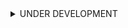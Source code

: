 <details>
<summary>UNDER DEVELOPMENT</summary>


<h1 align="center">
<img src="https://raw.githubusercontent.com/peaceiris/mkdocs-material-boilerplate/master/graduate-cap.png" alt="Front-End Checklist" width="170">
<br>
MkDocs Material Boilerplate (Starter Kit)
</h1>

![material.png](https://raw.githubusercontent.com/peaceiris/mkdocs-material-boilerplate/master/material.png)


## Table of Contents

<!-- START doctoc generated TOC please keep comment here to allow auto update -->
<!-- DON'T EDIT THIS SECTION, INSTEAD RE-RUN doctoc TO UPDATE -->


- [Status badges](#status-badges)
  - [GitHub](#github)
  - [GitLab](#gitlab)
  - [Netlify](#netlify)
  - [Docker](#docker)
- [Getting started](#getting-started)
  - [Docker](#docker-1)
  - [Anaconda and Miniconda](#anaconda-and-miniconda)
  - [pipenv](#pipenv)
- [Host on GitHub Pages](#host-on-github-pages)
  - [Build with `mkdocs gh-deploy`](#build-with-mkdocs-gh-deploy)
  - [Build with CircleCI](#build-with-circleci)
  - [Build with GitHub Actions](#build-with-github-actions)
- [Host on GitLab Pages](#host-on-gitlab-pages)
- [Host on Netlify](#host-on-netlify)
- [Host on AWS Amplify Console](#host-on-aws-amplify-console)
- [Links](#links)
- [License](#license)

<!-- END doctoc generated TOC please keep comment here to allow auto update -->


## Status badges

<!-- https://shields.io/ -->
<!-- https://microbadger.com/ -->

- ![license](https://img.shields.io/github/license/peaceiris/mkdocs-material-boilerplate.svg)

### GitHub

- ![release](https://img.shields.io/github/release/peaceiris/mkdocs-material-boilerplate.svg)
- ![github release date](https://img.shields.io/github/release-date/peaceiris/mkdocs-material-boilerplate.svg)
- ![github last commit](https://img.shields.io/github/last-commit/peaceiris/mkdocs-material-boilerplate.svg)
- ![GitHub All Releases](https://img.shields.io/github/downloads/peaceiris/mkdocs-material-boilerplate/total.svg)

### GitLab

- ![Gitlab pipeline status](https://img.shields.io/gitlab/pipeline/peaceiris/mkdocs-material-boilerplate.svg?style=flat)

### Netlify

### Docker

- ![docker pulls](https://img.shields.io/docker/pulls/peaceiris/mkdocs-material.svg)
- ![docker stars](https://img.shields.io/docker/stars/peaceiris/mkdocs-material.svg)
- [![docker image size](https://images.microbadger.com/badges/image/peaceiris/mkdocs-material.svg)](https://microbadger.com/images/peaceiris/mkdocs-material "Get your own image badge on microbadger.com")


## Getting started

### Docker

- [peaceiris/mkdocs-material - Docker Hub]

```
# Serve
./serve-docker.sh
# Build
./build-docker.sh
```

Serving on [localhost:8000](http://localhost:8000)

### Anaconda and Miniconda

```
conda env create --file conda.yaml
conda activate mkdocs
mkdocs --version
# OUTPUT: mkdocs, version 1.0.4 from /path/to/mkdocs (Python 3.7)
```

### pipenv

- [Issue #1](https://github.com/peaceiris/mkdocs-material-boilerplate/issues/1)

```
pipenv install -r requirements.txt
```


## Host on GitHub Pages

- [Demo site on GitHub Pages]

### Build with `mkdocs gh-deploy`

via `ssh`

```
./gh-deploy-docker.sh
# mkdocs gh-deploy
```

via `https`

- (1) Create a [Personal access token](https://github.com/settings/tokens)
  - Check only `public_repo`
- (2) Run the following scripts
    - If you clone via `https`, enter your `GitHub ID` and `Personal access token`

### Build with CircleCI

### Build with GitHub Actions


## Host on GitLab Pages

- [peaceiris / mkdocs-material-boilerplate · GitLab]


## Host on Netlify

- [Demo site on Netlify]


## Host on AWS Amplify Console

- [Demo site on Amplify Console]
    - ID: `github`
    - Password: `OhGhiNu5On5Ohzuva6ma`

You can use **Password protection**

Set TTL to `600 sec`


## Links

- [mkdocs/mkdocs: Project documentation with Markdown - GitHub]
- [peaceiris/mkdocs-material - Docker Hub]
- [peaceiris/mkdocs-material-boilerplate - GitLab]
- [Demo site on GitHub Pages]
- [Demo site on Netlify]
- [Demo site on Amplify Console]


## License

- [MIT License](https://github.com/peaceiris/mkdocs-material-boilerplate/blob/master/LICENSE)
- [The graduate cap icon](https://www.flaticon.com/free-icon/graduate-cap_62627) made by [Freepik](https://www.freepik.com/) from [www.flaticon.com](https://www.flaticon.com/) is licensed by [CC 3.0 BY](http://creativecommons.org/licenses/by/3.0/)

---

[☝️ Back to TOC]


<!-- Internal References -->
[☝️ Back to TOC]: #table-of-contents
<!-- External References -->
[mkdocs/mkdocs: Project documentation with Markdown - GitHub]: https://github.com/mkdocs/mkdocs/
[peaceiris/mkdocs-material - Docker Hub]: https://hub.docker.com/r/peaceiris/mkdocs-material
[peaceiris/mkdocs-material-boilerplate - GitLab]: https://gitlab.com/peaceiris/mkdocs-material-boilerplate
[Demo site on GitHub Pages]: https://peaceiris.github.io/mkdocs-material-boilerplate/
[Demo site on Netlify]: https://mkdocs-material.netlify.com/
[Demo site on Amplify Console]: https://master.d1ymzxwumyxuh1.amplifyapp.com/

</details>
